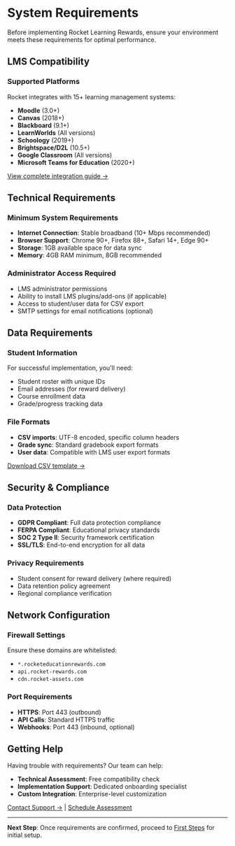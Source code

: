 # System Requirements

Before implementing Rocket Learning Rewards, ensure your environment meets these requirements for optimal performance.

## LMS Compatibility

### Supported Platforms

Rocket integrates with 15+ learning management systems:

- **Moodle** (3.0+)
- **Canvas** (2018+)
- **Blackboard** (9.1+)
- **LearnWorlds** (All versions)
- **Schoology** (2019+)
- **Brightspace/D2L** (10.5+)
- **Google Classroom** (All versions)
- **Microsoft Teams for Education** (2020+)

[View complete integration guide →](../integrations/index.md)

## Technical Requirements

### Minimum System Requirements

- **Internet Connection**: Stable broadband (10+ Mbps recommended)
- **Browser Support**: Chrome 90+, Firefox 88+, Safari 14+, Edge 90+
- **Storage**: 1GB available space for data sync
- **Memory**: 4GB RAM minimum, 8GB recommended

### Administrator Access Required

- LMS administrator permissions
- Ability to install LMS plugins/add-ons (if applicable)
- Access to student/user data for CSV export
- SMTP settings for email notifications (optional)

## Data Requirements

### Student Information

For successful implementation, you'll need:

- Student roster with unique IDs
- Email addresses (for reward delivery)
- Course enrollment data
- Grade/progress tracking data

### File Formats

- **CSV imports**: UTF-8 encoded, specific column headers
- **Grade sync**: Standard gradebook export formats
- **User data**: Compatible with LMS user export formats

[Download CSV template →](../support/downloads.md)

## Security & Compliance

### Data Protection

- **GDPR Compliant**: Full data protection compliance
- **FERPA Compliant**: Educational privacy standards
- **SOC 2 Type II**: Security framework certification
- **SSL/TLS**: End-to-end encryption for all data

### Privacy Requirements

- Student consent for reward delivery (where required)
- Data retention policy agreement
- Regional compliance verification

## Network Configuration

### Firewall Settings

Ensure these domains are whitelisted:

- `*.rocketeducationrewards.com`
- `api.rocket-rewards.com`
- `cdn.rocket-assets.com`

### Port Requirements

- **HTTPS**: Port 443 (outbound)
- **API Calls**: Standard HTTPS traffic
- **Webhooks**: Port 443 (inbound, optional)

## Getting Help

Having trouble with requirements? Our team can help:

- **Technical Assessment**: Free compatibility check
- **Implementation Support**: Dedicated onboarding specialist
- **Custom Integration**: Enterprise-level customization

[Contact Support →](../support/contact.md) | [Schedule Assessment](../support/contact.md)

---

**Next Step**: Once requirements are confirmed, proceed to [First Steps](first-steps.md) for initial setup.